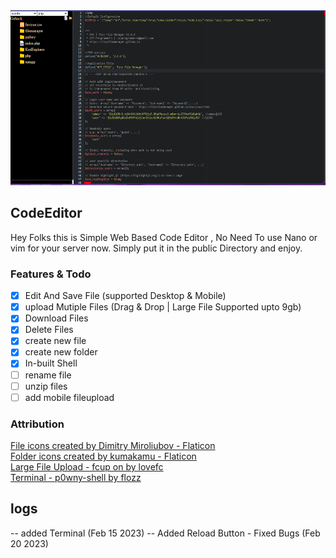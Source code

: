 <img src="./src/images/CodeEditor.PNG" height="280px">

## CodeEditor
Hey Folks this is Simple Web Based Code Editor , No Need To use Nano or vim for your server now.
Simply put it in the public Directory and enjoy. 


### Features & Todo

- [x] Edit And Save File  (supported Desktop & Mobile)
- [x] upload Mutiple Files (Drag & Drop | Large File Supported upto 9gb)
- [x] Download Files
- [x] Delete Files
- [x] create new file
- [x] create new folder
- [x] In-built Shell
- [ ] rename file
- [ ] unzip files
- [ ] add mobile fileupload

### Attribution
<a href="https://www.flaticon.com/free-icons/file" title="file icons">File icons created by Dimitry Miroliubov - Flaticon</a><br>
<a href="https://www.flaticon.com/free-icons/folder" title="folder icons">Folder icons created by kumakamu - Flaticon</a><br>
<a href="https://github.com/lovefc/fcup" title="File Upload">Large File Upload - fcup on by lovefc </a><br>
<a href="https://github.com/flozz/p0wny-shell" title="File Upload">Terminal - p0wny-shell by flozz</a><br>





## logs

-- added Terminal (Feb 15 2023)
-- Added Reload Button - Fixed Bugs (Feb 20 2023)


